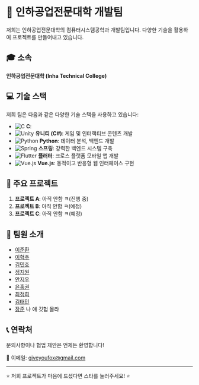 # 🚀 인하공업전문대학 개발팀

저희는 인하공업전문대학의 컴퓨터시스템공학과 개발팀입니다. 다양한 기술을 활용하여 프로젝트를 만들어내고 있습니다.

## 🎓 소속

**인하공업전문대학 (Inha Technical College)**

## 💻 기술 스택

저희 팀은 다음과 같은 다양한 기술 스택을 사용하고 있습니다:
- ![C](https://img.shields.io/badge/C-A8B9CC?style=flat-square&logo=C&logoColor=white) **C**: 
- ![Unity](https://img.shields.io/badge/-Unity-000000?style=flat-square&logo=unity&logoColor=white) **유니티 (C#)**: 게임 및 인터랙티브 콘텐츠 개발
- ![Python](https://img.shields.io/badge/-Python-3776AB?style=flat-square&logo=python&logoColor=white) **Python**: 데이터 분석, 백엔드 개발
- ![Spring](https://img.shields.io/badge/-Spring-6DB33F?style=flat-square&logo=spring&logoColor=white) **스프링**: 강력한 백엔드 시스템 구축
- ![Flutter](https://img.shields.io/badge/-Flutter-02569B?style=flat-square&logo=flutter&logoColor=white) **플러터**: 크로스 플랫폼 모바일 앱 개발
- ![Vue.js](https://img.shields.io/badge/-Vue.js-4FC08D?style=flat-square&logo=vue.js&logoColor=white) **Vue.js**: 동적이고 반응형 웹 인터페이스 구현

## 🌟 주요 프로젝트

1. **프로젝트 A**: 아직 안함 ㅋ(진행 중)
2. **프로젝트 B**: 아직 안함 ㅋ(예정)
3. **프로젝트 C**: 아직 안함 ㅋ(예정)

## 👥 팀원 소개

- [이준환](https://github.com/junans0boi)
- [이혁주](https://github.com/babo8493)
- [김민호](https://github.com/Kim-Minmme)
- [정지원](https://github.com/jiwjung)
- [안지우](https://github.com/3xnor)
- [윤홍권](https://github.com/honggoun)
- [최정희](https://github.com/junghee-19)
- [김태민](https://github.com/dksldlrpantms)
- [장준](https://github.com/???) 나 얘 깃헙 몰라

## 📞 연락처

문의사항이나 협업 제안은 언제든 환영합니다!

📧 이메일: giveyoufox@gmail.com

---

⭐ 저희 프로젝트가 마음에 드셨다면 스타를 눌러주세요! ⭐
